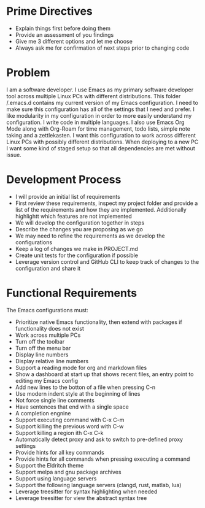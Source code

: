 # Prime Directives
- Explain things first before doing them
- Provide an assessment of you findings
- Give me 3 different options and let me choose
- Always ask me for confirmation of next steps prior to changing code

# Problem
I am a software developer. I use Emacs as my primary software developer tool across multiple Linux PCs with different distributions. This folder /.emacs.d contains my current version of my Emacs configuration. I need to make sure this configuration has all of the settings that I need and prefer. I like modularity in my configuration in order to more easily understand my configuration. I write code in multiple languages. I also use Emacs Org Mode along with Org-Roam for time management, todo lists, simple note taking and a zettlekasten. I want this configuration to work across different Linux PCs with possibly different distributions. When deploying to a new PC I want some kind of staged setup so that all dependencies are met without issue.

# Development Process
- I will provide an initial list of requirements
- First review these requirements, inspect my project folder and provide a list of the requirements and how they are implemented. Additionally highlightt which features are not implemented
- We will develop the configuration together in steps
- Describe the changes you are proposing as we go
- We may need to refine the requirements as we develop the configurations
- Keep a log of changes we make in PROJECT.md
- Create unit tests for the configuration if possible
- Leverage version control and GitHub CLI to keep track of changes to the configuration and share it

# Functional Requirements
The Emacs configurations must:
- Prioritize native Emacs functionality, then extend with packages if functionality does not exist
- Work across multiple PCs
- Turn off the toolbar
- Turn off the menu bar
- Display line numbers
- Display relative line numbers
- Support a reading mode for org and markdown files
- Show a dashboard at start up that shows recent files, an entry point to editing my Emacs config
- Add new lines to the botton of a file when pressing C-n
- Use modern indent style at the beginning of lines
- Not force single line comments
- Have sentences that end with a single space
- A completion engnine
- Support executing command with C-x C-m
- Support killing the previous word with C-w
- Support killing a region ith C-x C-k
- Automatically detect proxy and ask to switch to pre-defined proxy settings
- Provide hints for all key commands
- Provide hints for all commands when pressing executing a command
- Support the Eldritch theme
- Support melpa and gnu package archives
- Support using language servers
- Support the following language servers (clangd, rust, matlab, lua)
- Leverage treesitter for syntax highlighting when needed
- Leverage treesitter for view the abstract syntax tree